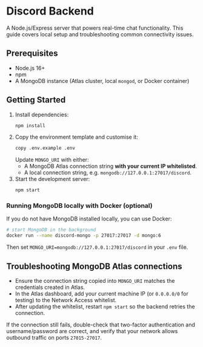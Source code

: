 # Discord Backend

A Node.js/Express server that powers real-time chat functionality. This guide covers local setup and troubleshooting common connectivity issues.

## Prerequisites

- Node.js 16+
- npm
- A MongoDB instance (Atlas cluster, local `mongod`, or Docker container)

## Getting Started

1. Install dependencies:
   ```bash
   npm install
   ```
2. Copy the environment template and customise it:
   ```bash
   copy .env.example .env
   ```
   Update `MONGO_URI` with either:
   - A MongoDB Atlas connection string **with your current IP whitelisted**.
   - A local connection string, e.g. `mongodb://127.0.0.1:27017/discord`.
3. Start the development server:
   ```bash
   npm start
   ```

### Running MongoDB locally with Docker (optional)

If you do not have MongoDB installed locally, you can use Docker:

```bash
# start MongoDB in the background
docker run --name discord-mongo -p 27017:27017 -d mongo:6
```

Then set `MONGO_URI=mongodb://127.0.0.1:27017/discord` in your `.env` file.

## Troubleshooting MongoDB Atlas connections

- Ensure the connection string copied into `MONGO_URI` matches the credentials created in Atlas.
- In the Atlas dashboard, add your current machine IP (or `0.0.0.0/0` for testing) to the Network Access whitelist.
- After updating the whitelist, restart `npm start` so the backend retries the connection.

If the connection still fails, double-check that two-factor authentication and username/password are correct, and verify that your network allows outbound traffic on ports `27015-27017`.

